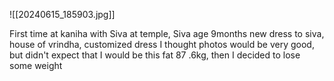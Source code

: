 ![[20240615_185903.jpg]]

First time at kaniha with Siva at temple, Siva age 9months new dress to siva, 
house of vrindha, customized dress 
I thought photos would be very good, but didn't expect that I would be this fat 87
.6kg, then I decided to lose some weight